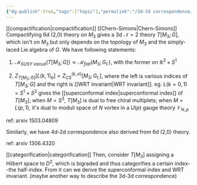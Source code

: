 ```yaml
---
{"dg-publish":true,"tags":["topic"],"permalink":"/3d-3d correspondence/","dgPassFrontmatter":true,"created":"2025-02-10T18:12:09.515+01:00","updated":"2025-02-12T20:52:59.775+01:00"}
---
```


[[compactification\|compactification]] [[Chern-Simons\|Chern-Simons]]
Compactifying 6d (2,0) theory on $M_{3}$ gives a 3d $\mathscr{N}=2$ theory $T[M_{3};G]$, which isn't on $M_{3}$ but only depends on the topology of $M_3$ and the simply-laced Lie algebra of $G$. We have following statements:
1. $\mathscr{M}_{SUSY \; vacua}(T[M_3;G])\simeq \mathscr{M}_{flat}(M_{3};G_{\mathbb{C}})$, with the former on $\mathbb{R}^2\times S^1$

2. $Z_{T[M_3;G]}[L(k,1)_{b}]=Z_{CS}^{(k,\sigma)}[M_3;G_{\mathbb{C}}]$, where the left is various indices of $T[M_{3};G]$ and the right is [[WRT invariant\|WRT invariant]]. 
    eg. $L(k=0,1)=S^1\times S^2$ gives the [[superconformal index\|superconformal index]] of $T[M_3]$; when $M=S^3$, $T[M_3]$ is dual to free chiral multiplets; when $M=L(p,1)$, it's dual to moduli space of $N$ vortex in a $U(p)$ gauge theory $\mathscr{V}_{N,p}$
 
ref: arxiv 1503.04809

Similarly, we have 4d-2d correspondence also derived from 6d (2,0) theory.

ref: arxiv 1306.4320

[[categorification\|categorification]]
Then, consider $T[M_{3}]$ assigning a Hilbert space to $D^{2}$, which is bigraded and thus categorifies a certain index--the half-index. From it can we derive the superconformal index and WRT invariant. (maybe another way to describe the 3d-3d correspondence)